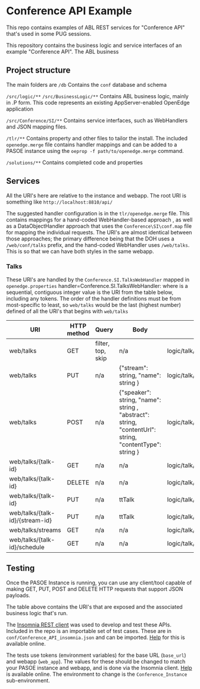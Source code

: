 # Conference API Example
This repo contains examples of ABL REST services for "Conference API" that's used in some PUG sessions.

This repository contains the business logic and service interfaces of an example "Conference API". The ABL business

## Project structure
The main folders are
`/db`
Contains the `conf` database and schema

`/src/logic/**`
`/src/BusinessLogic/**`
Contains ABL business logic, mainly in .P form. This code represents an existing AppServer-enabled OpenEdge application

`/src/Conference/SI/**`
Contains service interfaces, such as WebHandlers and JSON mapping files.

`/tlr/**`
Contains property and other files to tailor the install. The included `openedge.merge` file contains handler mappings and can be added to a PASOE instance using the `oeprop -f path/to/openedge.merge` command.


`/solutions/**`
Contains completed code and properties
 
## Services

All the URI's here are relative to the instance and webapp. The root URI is something like `http://localhost:8810/api/`

The suggested handler configuration is in the `tlr/openedge.merge` file. This contains mappings for a hand-coded WebHandler-based approach , as well as a DataObjectHandler approach that uses the `Conference\SI\conf.map` file for mapping the individual requests. The URI's are almost identical between those approaches; the primary difference being that the DOH uses a `/web/conf/talks` prefix, and the hand-coded WebHandler uses `/web/talks`. This is so that we can have both styles in the same webapp.

### Talks
These URI's are handled by the `Conference.SI.TalksWebHandler` mapped in `openedge.properties`
    handler<n>=Conference.SI.TalksWebHandler: <uri> 
where
    <n> is a sequential, contiguous integer value
    <uri> is the URI from the table below, including any tokens.
The order of the handler definitions must be from most-specific to least, so `web/talks` would be the last (highest number) defined of all the URI's that begins with `web/talks`


URI | HTTP method | Query | Body | Business logic call 
---- | ---- | ---- | ---- |---- 
web/talks | GET | filter, top, skip  | n/a |  logic/talk/read_talks.p:get_filtered_talks 
web/talks| PUT | n/a | {"stream": string, "name": string } |  logic/talk/new_talk.p:new_talk
web/talks| POST | n/a | {"speaker": string, "name": string , "abstract": string, "contentUrl": string, "contentType": string } |  logic/talk/new_talk.p:create_talk
web/talks/{talk-id} | GET | n/a | n/a |  logic/talk/read_talks.p:get_single_talk 
web/talks/{talk-id} | DELETE | n/a | n/a |  logic/talk/schedule_talk.p:cancel_scheduled_talk_by_talk 
web/talks/{talk-id} | PUT | n/a | ttTalk | logic/talk/update_talk.p:update_talks 
web/talks/{talk-id}/{stream-id} | PUT | n/a | ttTalk | logic/talk/update_talk.p:switch_stream 
web/talks/streams | GET | n/a | n/a | logic/talk/streams.p:list_streams
web/talks/{talk-id}/schedule | GET | n/a | n/a| logic/talk/list_talk_schedule.p:get_schedule


## Testing
Once the PASOE Instance is running, you can use any client/tool capable of making GET, PUT, POST and DELETE HTTP requests that support JSON payloads.

The table above contains the URI's that are exposed and the associated business logic that's run.

The [Insomnia REST client](http://insomnia.rest/) was used to develop and test these APIs. Included in the repo is an importable set of test cases. These are in `conf/Conference_API_insomnia.json` and can be imported. [Help](https://support.insomnia.rest/article/52-importing-and-exporting-data) for this is available online.

The tests use tokens (environment variables) for the base URL (`base_url`) and webapp (`web_app`). The values for these should be changed to match your PASOE instance and webapp, and is done via the Insomnia client. [Help](https://support.insomnia.rest/article/18-environment-variables) is available online. The environment to change is the `Conference_Instance` sub-environment.
